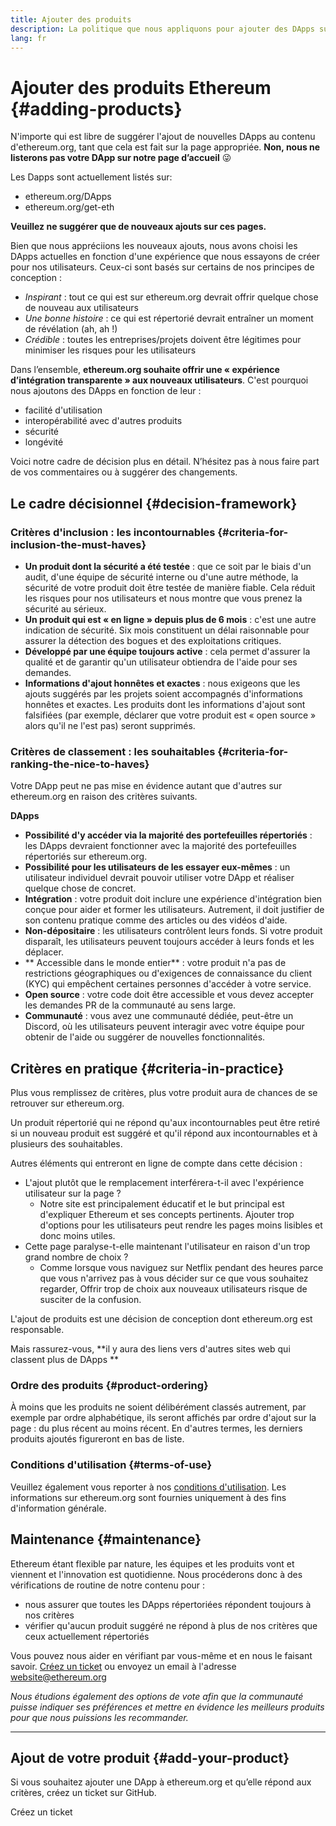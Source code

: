 ```yaml
---
title: Ajouter des produits
description: La politique que nous appliquons pour ajouter des DApps sur ethereum.org
lang: fr
---
```


# Ajouter des produits Ethereum {#adding-products}

N'importe qui est libre de suggérer l'ajout de nouvelles DApps au contenu d'ethereum.org, tant que cela est fait sur la page appropriée. **Non, nous ne listerons pas votre DApp sur notre page d’accueil** 😜

Les Dapps sont actuellement listés sur:

- ethereum.org/DApps
- ethereum.org/get-eth

**Veuillez ne suggérer que de nouveaux ajouts sur ces pages.**

Bien que nous appréciions les nouveaux ajouts, nous avons choisi les DApps actuelles en fonction d'une expérience que nous essayons de créer pour nos utilisateurs. Ceux-ci sont basés sur certains de nos principes de conception :

- *Inspirant* : tout ce qui est sur ethereum.org devrait offrir quelque chose de nouveau aux utilisateurs
- *Une bonne histoire* : ce qui est répertorié devrait entraîner un moment de révélation (ah, ah !)
- _Crédible_ : toutes les entreprises/projets doivent être légitimes pour minimiser les risques pour les utilisateurs

Dans l’ensemble, **ethereum.org souhaite offrir une « expérience d’intégration transparente » aux nouveaux utilisateurs**. C'est pourquoi nous ajoutons des DApps en fonction de leur :

- facilité d'utilisation
- interopérabilité avec d'autres produits
- sécurité
- longévité

Voici notre cadre de décision plus en détail. N’hésitez pas à nous faire part de vos commentaires ou à suggérer des changements.

## Le cadre décisionnel {#decision-framework}

### Critères d'inclusion : les incontournables {#criteria-for-inclusion-the-must-haves}

- **Un produit dont la sécurité a été testée** : que ce soit par le biais d'un audit, d'une équipe de sécurité interne ou d'une autre méthode, la sécurité de votre produit doit être testée de manière fiable. Cela réduit les risques pour nos utilisateurs et nous montre que vous prenez la sécurité au sérieux.
- **Un produit qui est « en ligne » depuis plus de 6 mois** : c'est une autre indication de sécurité. Six mois constituent un délai raisonnable pour assurer la détection des bogues et des exploitations critiques.
- **Développé par une équipe toujours active** : cela permet d'assurer la qualité et de garantir qu'un utilisateur obtiendra de l'aide pour ses demandes.
- **Informations d'ajout honnêtes et exactes** : nous exigeons que les ajouts suggérés par les projets soient accompagnés d'informations honnêtes et exactes. Les produits dont les informations d'ajout sont falsifiées (par exemple, déclarer que votre produit est « open source » alors qu'il ne l'est pas) seront supprimés.

### Critères de classement : les souhaitables {#criteria-for-ranking-the-nice-to-haves}

Votre DApp peut ne pas mise en évidence autant que d'autres sur ethereum.org en raison des critères suivants.

**DApps**

- **Possibilité d'y accéder via la majorité des portefeuilles répertoriés** : les DApps devraient fonctionner avec la majorité des portefeuilles répertoriés sur ethereum.org.
- **Possibilité pour les utilisateurs de les essayer eux-mêmes** : un utilisateur individuel devrait pouvoir utiliser votre DApp et réaliser quelque chose de concret.
- **Intégration** : votre produit doit inclure une expérience d'intégration bien conçue pour aider et former les utilisateurs. Autrement, il doit justifier de son contenu pratique comme des articles ou des vidéos d'aide.
- **Non-dépositaire** : les utilisateurs contrôlent leurs fonds. Si votre produit disparaît, les utilisateurs peuvent toujours accéder à leurs fonds et les déplacer.
- ** Accessible dans le monde entier** : votre produit n'a pas de restrictions géographiques ou d'exigences de connaissance du client (KYC) qui empêchent certaines personnes d'accéder à votre service.
- **Open source** : votre code doit être accessible et vous devez accepter les demandes PR de la communauté au sens large.
- **Communauté** : vous avez une communauté dédiée, peut-être un Discord, où les utilisateurs peuvent interagir avec votre équipe pour obtenir de l'aide ou suggérer de nouvelles fonctionnalités.

## Critères en pratique {#criteria-in-practice}

Plus vous remplissez de critères, plus votre produit aura de chances de se retrouver sur ethereum.org.

Un produit répertorié qui ne répond qu'aux incontournables peut être retiré si un nouveau produit est suggéré et qu'il répond aux incontournables et à plusieurs des souhaitables.

Autres éléments qui entreront en ligne de compte dans cette décision :

- L'ajout plutôt que le remplacement interférera-t-il avec l'expérience utilisateur sur la page ?
  - Notre site est principalement éducatif et le but principal est d'expliquer Ethereum et ses concepts pertinents. Ajouter trop d'options pour les utilisateurs peut rendre les pages moins lisibles et donc moins utiles.
- Cette page paralyse-t-elle maintenant l'utilisateur en raison d'un trop grand nombre de choix ?
  - Comme lorsque vous naviguez sur Netflix pendant des heures parce que vous n'arrivez pas à vous décider sur ce que vous souhaitez regarder, Offrir trop de choix aux nouveaux utilisateurs risque de susciter de la confusion.

L'ajout de produits est une décision de conception dont ethereum.org est responsable.

Mais rassurez-vous, **il y aura des liens vers d'autres sites web qui classent plus de DApps **

### Ordre des produits {#product-ordering}

À moins que les produits ne soient délibérément classés autrement, par exemple par ordre alphabétique, ils seront affichés par ordre d'ajout sur la page : du plus récent au moins récent. En d'autres termes, les derniers produits ajoutés figureront en bas de liste.

### Conditions d'utilisation {#terms-of-use}

Veuillez également vous reporter à nos [conditions d'utilisation](/terms-of-use/). Les informations sur ethereum.org sont fournies uniquement à des fins d'information générale.

## Maintenance {#maintenance}

Ethereum étant flexible par nature, les équipes et les produits vont et viennent et l'innovation est quotidienne. Nous procéderons donc à des vérifications de routine de notre contenu pour :

- nous assurer que toutes les DApps répertoriées répondent toujours à nos critères
- vérifier qu'aucun produit suggéré ne répond à plus de nos critères que ceux actuellement répertoriés

Vous pouvez nous aider en vérifiant par vous-même et en nous le faisant savoir. [Créez un ticket](https://github.com/ethereum/ethereum-org-website/issues/new?assignees=&labels=Type%3A+Feature&template=feature_request.md&title=) ou envoyez un email à l'adresse [website@ethereum.org](mailto:website@ethereum.org)

_Nous étudions également des options de vote afin que la communauté puisse indiquer ses préférences et mettre en évidence les meilleurs produits pour que nous puissions les recommander._

---

## Ajout de votre produit {#add-your-product}

Si vous souhaitez ajouter une DApp à ethereum.org et qu’elle répond aux critères, créez un ticket sur GitHub.

<ButtonLink to="https://github.com/ethereum/ethereum-org-website/issues/new?assignees=&labels=feature+%3Asparkles%3A%2Ccontent+%3Afountain_pen%3A&template=suggest_dapp.yaml">
  Créez un ticket
</ButtonLink>
